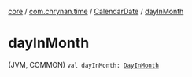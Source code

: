 [core](../../index.md) / [com.chrynan.time](../index.md) / [CalendarDate](index.md) / [dayInMonth](./day-in-month.md)

# dayInMonth

(JVM, COMMON) `val dayInMonth: `[`DayInMonth`](../-day-in-month/index.md)